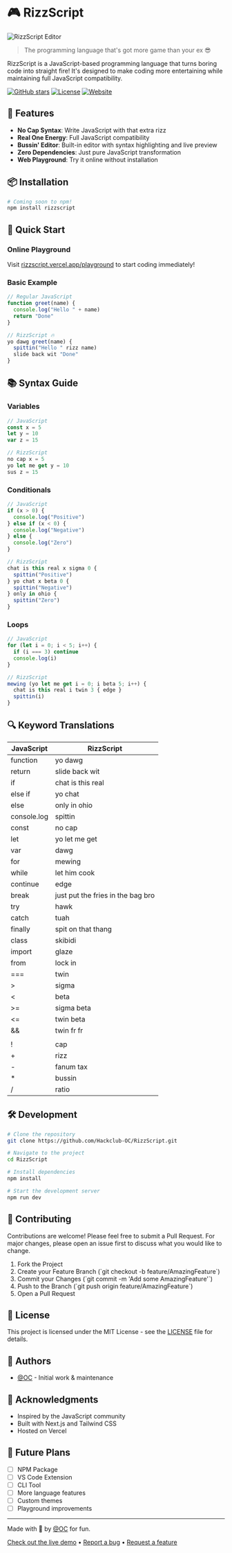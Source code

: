# 🎮 RizzScript

![RizzScript Editor](https://cloud-ga4n53dq9-hack-club-bot.vercel.app/0prismify-render-1738897672132.png)

> The programming language that's got more game than your ex 😎

RizzScript is a JavaScript-based programming language that turns boring code into straight fire! It's designed to make coding more entertaining while maintaining full JavaScript compatibility.

[![GitHub stars](https://img.shields.io/github/stars/Hackclub-OC/RizzScript?style=social)](https://github.com/Hackclub-OC/RizzScript/stargazers)
[![License](https://img.shields.io/badge/license-MIT-pink.svg)](https://github.com/Hackclub-OC/RizzScript/blob/main/LICENSE)
[![Website](https://img.shields.io/badge/website-live-ff46bc.svg)](https://rizzscript.vercel.app)

## 🚀 Features

- **No Cap Syntax**: Write JavaScript with that extra rizz
- **Real One Energy**: Full JavaScript compatibility
- **Bussin' Editor**: Built-in editor with syntax highlighting and live preview
- **Zero Dependencies**: Just pure JavaScript transformation
- **Web Playground**: Try it online without installation

## 📦 Installation

```bash
# Coming soon to npm!
npm install rizzscript
```

## 🎯 Quick Start

### Online Playground

Visit [rizzscript.vercel.app/playground](https://rizzscript.vercel.app/playground) to start coding immediately!

### Basic Example

```javascript
// Regular JavaScript
function greet(name) {
  console.log("Hello " + name)
  return "Done"
}

// RizzScript 🔥
yo dawg greet(name) {
  spittin("Hello " rizz name)
  slide back wit "Done"
}
```

## 📚 Syntax Guide

### Variables

```javascript
// JavaScript
const x = 5
let y = 10
var z = 15

// RizzScript
no cap x = 5
yo let me get y = 10
sus z = 15
```

### Conditionals

```javascript
// JavaScript
if (x > 0) {
  console.log("Positive")
} else if (x < 0) {
  console.log("Negative")
} else {
  console.log("Zero")
}

// RizzScript
chat is this real x sigma 0 {
  spittin("Positive")
} yo chat x beta 0 {
  spittin("Negative")
} only in ohio {
  spittin("Zero")
}
```

### Loops

```javascript
// JavaScript
for (let i = 0; i < 5; i++) {
  if (i === 3) continue
  console.log(i)
}

// RizzScript
mewing (yo let me get i = 0; i beta 5; i++) {
  chat is this real i twin 3 { edge }
  spittin(i)
}
```

## 🔍 Keyword Translations

| JavaScript    | RizzScript                      |
|--------------|--------------------------------|
| function     | yo dawg                        |
| return       | slide back wit                 |
| if           | chat is this real              |
| else if      | yo chat                        |
| else         | only in ohio                   |
| console.log  | spittin                        |
| const        | no cap                         |
| let          | yo let me get                  |
| var          | dawg                           |
| for          | mewing                         |
| while        | let him cook                   |
| continue     | edge                           |
| break        | just put the fries in the bag bro |
| try          | hawk                           |
| catch        | tuah                           |
| finally      | spit on that thang             |
| class        | skibidi                        |
| import       | glaze                          |
| from         | lock in                        |
| ===          | twin                           |
| >            | sigma                          |
| <            | beta                           |
| >=           | sigma beta                     |
| <=           | twin beta                      |
| &&           | twin fr fr                     |
| ||           | no shot                        |
| !            | cap                            |
| +            | rizz                           |
| -            | fanum tax                      |
| *            | bussin                         |
| /            | ratio                          |

## 🛠️ Development

```bash
# Clone the repository
git clone https://github.com/Hackclub-OC/RizzScript.git

# Navigate to the project
cd RizzScript

# Install dependencies
npm install

# Start the development server
npm run dev
```

## 🤝 Contributing

Contributions are welcome! Please feel free to submit a Pull Request. For major changes, please open an issue first to discuss what you would like to change.

1. Fork the Project
2. Create your Feature Branch (\`git checkout -b feature/AmazingFeature\`)
3. Commit your Changes (\`git commit -m 'Add some AmazingFeature'\`)
4. Push to the Branch (\`git push origin feature/AmazingFeature\`)
5. Open a Pull Request

## 📄 License

This project is licensed under the MIT License - see the [LICENSE](LICENSE) file for details.

## 👥 Authors

- [@OC](https://x.com/IamNotOC) - Initial work & maintenance

## 🙏 Acknowledgments

- Inspired by the JavaScript community
- Built with Next.js and Tailwind CSS
- Hosted on Vercel

## 🔮 Future Plans

- [ ] NPM Package
- [ ] VS Code Extension
- [ ] CLI Tool
- [ ] More language features
- [ ] Custom themes
- [ ] Playground improvements

---

Made with 💖 by [@OC](https://x.com/IamNotOC) for fun.

[Check out the live demo](https://rizzscript.vercel.app) • [Report a bug](https://github.com/Hackclub-OC/RizzScript/issues) • [Request a feature](https://github.com/Hackclub-OC/RizzScript/issues)
